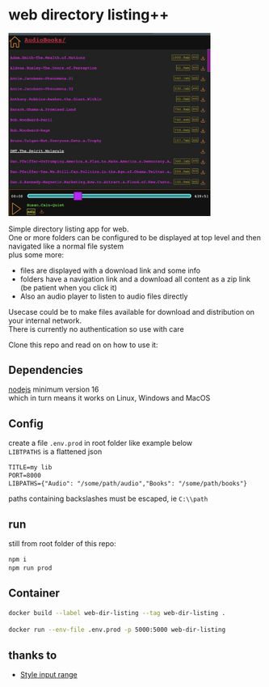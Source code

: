 # web directory listing++

<a href="https://raw.githubusercontent.com/atlemagnussen/web-dir-listing-plusplus/main/webdirlistingplusplus.png">
<img src="https://raw.githubusercontent.com/atlemagnussen/web-dir-listing-plusplus/main/webdirlistingplusplus.png" alt="Screenshot of web-dir-listing-plusplus" width="400"/>
</a>  

Simple directory listing app for web.  
One or more folders can be configured to be displayed at top level and then navigated like a normal file system  
plus some more:

- files are displayed with a download link and some info
- folders have a navigation link and a download all content as a zip link (be patient when you click it)
- Also an audio player to listen to audio files directly  

Usecase could be to make files available for download and distribution on your internal network.  
There is currently no authentication so use with care

Clone this repo and read on on how to use it:

## Dependencies

[nodejs](https://nodejs.org) minimum version 16  
which in turn means it works on Linux, Windows and MacOS

## Config

create a file `.env.prod` in root folder like example below  
`LIBTPATHS` is a flattened json
```
TITLE=my lib
PORT=8000
LIBPATHS={"Audio": "/some/path/audio","Books": "/some/path/books"}
```
 
paths containing backslashes must be escaped, ie `C:\\path`

## run

still from root folder of this repo:
```sh
npm i
npm run prod
```

## Container
```sh
docker build --label web-dir-listing --tag web-dir-listing .

docker run --env-file .env.prod -p 5000:5000 web-dir-listing
```

## thanks to
- [Style input range](https://www.cssportal.com/style-input-range/)

